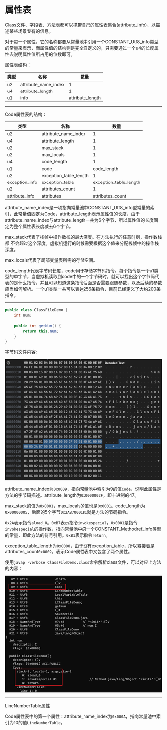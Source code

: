 # 属性表

Class文件、字段表、方法表都可以携带自己的属性表集合(attribute_info)，以描述某些场景专有的信息。

对于每一个属性，它的名称都要从常量池中引用一个CONSTANT_Utf8_info类型的常量来表示，而属性值的结构则是完全自定义的，只需要通过一个u4的长度属性去说明属性值所占用的位数即可。

属性表结构：

| 类型 | 名称               | 数量           |
| ---- | -------------------- | ---------------- |
| u2   | attribute_name_index | 1                |
| u4   | attribute_length     | 1                |
| u1   | info                 | attribute_length |

---

Code属性表的结构：

| 类型         | 名称                 | 数量                 |
| -------------- | ---------------------- | ---------------------- |
| u2             | attribute_name_index   | 1                      |
| u4             | attribute_length       | 1                      |
| u2             | max_stack              | 1                      |
| u2             | max_locals             | 1                      |
| u4             | code_length            | 1                      |
| u1             | code                   | code_length            |
| u2             | exception_table_length | 1                      |
| exception_info | exception_table        | exception_table_length |
| u2             | attributes_count       | 1                      |
| attribute_info | attributes             | attributes_count       |

attribute_name_index是一项指向常量池中CONSTANT_Utf8_info型常量的索引，此常量值固定为Code，attribute_length表示属性值的长度，由于attribute_name_index与attribute_length一共为6个字节，所以属性值的长度固定为整个属性表长度减去6个字节。

max_stack代表了栈帧中操作数栈的最大深度。在方法执行的任意时刻，操作数栈都
不会超过这个深度。虚拟机运行的时候需要根据这个值来分配栈帧中的操作栈深度。

max_locals代表了局部变量表所需的存储空间。

code_length代表字节码长度，code用于存储字节码指令。每个指令是一个u1类型的单字节，当虚拟机读取到code中的一个字节码时，就可以找出这个字节码代表的是什么指令，并且可以知道这条指令后面是否需要跟随参数，以及后续的参数应当如何解析。一个u1类型一共可以表达256条指令，目前已经定义了大约200条指令。

---

```java
public class ClassFileDemo {
    int num;

    public int getNum() {
        return this.num;
    }
}
```

字节码文件内容:

![](./img/class_file7.png)

attribute_name_index为`0x0009`，指向常量池中索引为9的值`Code`，说明此属性是方法的字节码描述。attribute_length为`0x0000002F`，即十进制的47。

max_stack的值为`0x0001`，max_locals的值也是`0x0001`。code_length为`0x00000005`，后面的5个字节`0x2AB70001B1`就是方法的节码指令。

`0x2A`表示指令`aload_0`。`0xB7`表示指令`invokespecial`，`0x0001`是指令`invokespecial`的操作数，指向常量池中的一个CONSTANT_Methodref_info类型的常量，即此方法的符号引用。`0xB1`表示指令`return`。

exception_table_length为`0x0000`，由于没有exception_table，所以紧接着是attributes_count`0x0002`，表示Code属性表中又包含了两个属性。

使用`javap -verbose ClassFileDemo.class`命令解析class文件，可以对应上方法的内容：

![](./img/javap6.png)

---

LineNumberTable属性


Code属性表中的第一个属性：attribute_name_index为`0x000A`，指向常量池中索引为10的值`LineNumberTable`。

